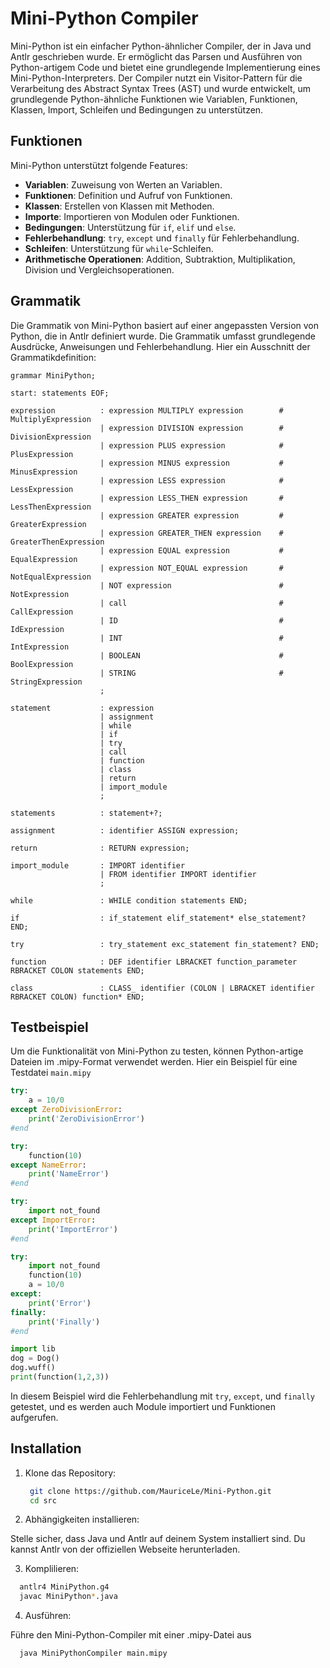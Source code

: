 # Mini-Python Compiler

Mini-Python ist ein einfacher Python-ähnlicher Compiler, der in Java und Antlr geschrieben wurde. Er ermöglicht das Parsen und Ausführen von Python-artigem Code und bietet eine grundlegende Implementierung eines Mini-Python-Interpreters. Der Compiler nutzt ein Visitor-Pattern für die Verarbeitung des Abstract Syntax Trees (AST) und wurde entwickelt, um grundlegende Python-ähnliche Funktionen wie Variablen, Funktionen, Klassen, Import, Schleifen und Bedingungen zu unterstützen.

## Funktionen

Mini-Python unterstützt folgende Features:
- **Variablen**: Zuweisung von Werten an Variablen.
- **Funktionen**: Definition und Aufruf von Funktionen.
- **Klassen**: Erstellen von Klassen mit Methoden.
- **Importe**: Importieren von Modulen oder Funktionen.
- **Bedingungen**: Unterstützung für `if`, `elif` und `else`.
- **Fehlerbehandlung**: `try`, `except` und `finally` für Fehlerbehandlung.
- **Schleifen**: Unterstützung für `while`-Schleifen.
- **Arithmetische Operationen**: Addition, Subtraktion, Multiplikation, Division und Vergleichsoperationen.

## Grammatik

Die Grammatik von Mini-Python basiert auf einer angepassten Version von Python, die in Antlr definiert wurde. Die Grammatik umfasst grundlegende Ausdrücke, Anweisungen und Fehlerbehandlung. Hier ein Ausschnitt der Grammatikdefinition:

```antlr
grammar MiniPython;

start: statements EOF;

expression          : expression MULTIPLY expression        # MultiplyExpression
                    | expression DIVISION expression        # DivisionExpression  
                    | expression PLUS expression            # PlusExpression
                    | expression MINUS expression           # MinusExpression
                    | expression LESS expression            # LessExpression
                    | expression LESS_THEN expression       # LessThenExpression
                    | expression GREATER expression         # GreaterExpression
                    | expression GREATER_THEN expression    # GreaterThenExpression
                    | expression EQUAL expression           # EqualExpression
                    | expression NOT_EQUAL expression       # NotEqualExpression
                    | NOT expression                        # NotExpression
                    | call                                  # CallExpression
                    | ID                                    # IdExpression
                    | INT                                   # IntExpression
                    | BOOLEAN                               # BoolExpression
                    | STRING                                # StringExpression
                    ;

statement           : expression
                    | assignment
                    | while 
                    | if
                    | try
                    | call
                    | function
                    | class
                    | return
                    | import_module
                    ;

statements          : statement+?;

assignment          : identifier ASSIGN expression;

return              : RETURN expression;

import_module       : IMPORT identifier
                    | FROM identifier IMPORT identifier
                    ;

while               : WHILE condition statements END;

if                  : if_statement elif_statement* else_statement? END;

try                 : try_statement exc_statement fin_statement? END;

function            : DEF identifier LBRACKET function_parameter RBRACKET COLON statements END;

class               : CLASS_ identifier (COLON | LBRACKET identifier RBRACKET COLON) function* END;
```

## Testbeispiel

Um die Funktionalität von Mini-Python zu testen, können Python-artige Dateien im .mipy-Format verwendet werden. Hier ein Beispiel für eine Testdatei `main.mipy`

```python
try:
    a = 10/0
except ZeroDivisionError:
    print('ZeroDivisionError')
#end

try:
    function(10)
except NameError:
    print('NameError')
#end

try:
    import not_found
except ImportError:
    print('ImportError')
#end

try:
    import not_found
    function(10)
    a = 10/0
except:
    print('Error')
finally:
    print('Finally')
#end

import lib
dog = Dog()
dog.wuff()
print(function(1,2,3))
```

In diesem Beispiel wird die Fehlerbehandlung mit `try`, `except`, und `finally` getestet, und es werden auch Module importiert und Funktionen aufgerufen.

## Installation

1. Klone das Repository:

   ```bash
    git clone https://github.com/MauriceLe/Mini-Python.git
    cd src
   ```
   
2. Abhängigkeiten installieren:

  Stelle sicher, dass Java und Antlr auf deinem System installiert sind. Du kannst Antlr von der offiziellen Webseite herunterladen.

3. Komplilieren:

  ```bash
    antlr4 MiniPython.g4
    javac MiniPython*.java
   ```

4. Ausführen:

  Führe den Mini-Python-Compiler mit einer .mipy-Datei aus

  ```bash
    java MiniPythonCompiler main.mipy
   ```

  
